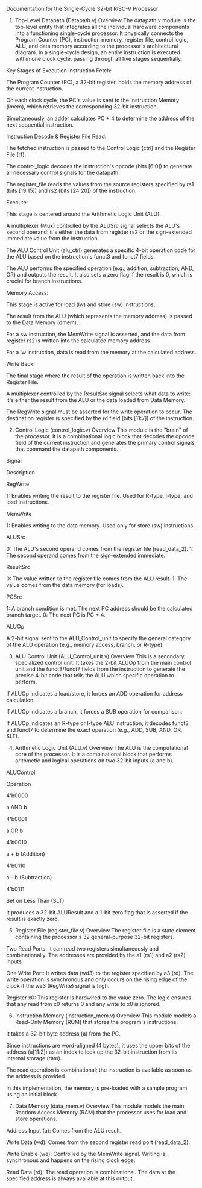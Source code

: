 Documentation for the Single-Cycle 32-bit RISC-V Processor
1. Top-Level Datapath (Datapath.v)
Overview
The datapath.v module is the top-level entity that integrates all the individual hardware components into a functioning single-cycle processor. It physically connects the Program Counter (PC), instruction memory, register file, control logic, ALU, and data memory according to the processor's architectural diagram. In a single-cycle design, an entire instruction is executed within one clock cycle, passing through all five stages sequentially.

Key Stages of Execution
Instruction Fetch:

The Program Counter (PC), a 32-bit register, holds the memory address of the current instruction.

On each clock cycle, the PC's value is sent to the Instruction Memory (imem), which retrieves the corresponding 32-bit instruction.

Simultaneously, an adder calculates PC + 4 to determine the address of the next sequential instruction.

Instruction Decode & Register File Read:

The fetched instruction is passed to the Control Logic (ctrl) and the Register File (rf).

The control_logic decodes the instruction's opcode (bits [6:0]) to generate all necessary control signals for the datapath.

The register_file reads the values from the source registers specified by rs1 (bits [19:15]) and rs2 (bits [24:20]) of the instruction.

Execute:

This stage is centered around the Arithmetic Logic Unit (ALU).

A multiplexer (Mux) controlled by the ALUSrc signal selects the ALU's second operand: it's either the data from register rs2 or the sign-extended immediate value from the instruction.

The ALU Control Unit (alu_ctrl) generates a specific 4-bit operation code for the ALU based on the instruction's funct3 and funct7 fields.

The ALU performs the specified operation (e.g., addition, subtraction, AND, OR) and outputs the result. It also sets a zero flag if the result is 0, which is crucial for branch instructions.

Memory Access:

This stage is active for load (lw) and store (sw) instructions.

The result from the ALU (which represents the memory address) is passed to the Data Memory (dmem).

For a sw instruction, the MemWrite signal is asserted, and the data from register rs2 is written into the calculated memory address.

For a lw instruction, data is read from the memory at the calculated address.

Write Back:

The final stage where the result of the operation is written back into the Register File.

A multiplexer controlled by the ResultSrc signal selects what data to write: it's either the result from the ALU or the data loaded from Data Memory.

The RegWrite signal must be asserted for the write operation to occur. The destination register is specified by the rd field (bits [11:7]) of the instruction.

2. Control Logic (control_logic.v)
Overview
This module is the "brain" of the processor. It is a combinational logic block that decodes the opcode field of the current instruction and generates the primary control signals that command the datapath components.

Signal

Description

RegWrite

1: Enables writing the result to the register file. Used for R-type, I-type, and load instructions.

MemWrite

1: Enables writing to the data memory. Used only for store (sw) instructions.

ALUSrc

0: The ALU's second operand comes from the register file (read_data_2). 1: The second operand comes from the sign-extended immediate.

ResultSrc

0: The value written to the register file comes from the ALU result. 1: The value comes from the data memory (for loads).

PCSrc

1: A branch condition is met. The next PC address should be the calculated branch target. 0: The next PC is PC + 4.

ALUOp

A 2-bit signal sent to the ALU_Control_unit to specify the general category of the ALU operation (e.g., memory access, branch, or R-type).

3. ALU Control Unit (ALU_Control_unit.v)
Overview
This is a secondary, specialized control unit. It takes the 2-bit ALUOp from the main control unit and the funct3/funct7 fields from the instruction to generate the precise 4-bit code that tells the ALU which specific operation to perform.

If ALUOp indicates a load/store, it forces an ADD operation for address calculation.

If ALUOp indicates a branch, it forces a SUB operation for comparison.

If ALUOp indicates an R-type or I-type ALU instruction, it decodes funct3 and funct7 to determine the exact operation (e.g., ADD, SUB, AND, OR, SLT).

4. Arithmetic Logic Unit (ALU.v)
Overview
The ALU is the computational core of the processor. It is a combinational block that performs arithmetic and logical operations on two 32-bit inputs (a and b).

ALUControl

Operation

4'b0000

a AND b

4'b0001

a OR b

4'b0010

a + b (Addition)

4'b0110

a - b (Subtraction)

4'b0111

Set on Less Than (SLT)

It produces a 32-bit ALUResult and a 1-bit zero flag that is asserted if the result is exactly zero.

5. Register File (register_file.v)
Overview
The register file is a state element containing the processor's 32 general-purpose 32-bit registers.

Two Read Ports: It can read two registers simultaneously and combinationally. The addresses are provided by the a1 (rs1) and a2 (rs2) inputs.

One Write Port: It writes data (wd3) to the register specified by a3 (rd). The write operation is synchronous and only occurs on the rising edge of the clock if the we3 (RegWrite) signal is high.

Register x0: This register is hardwired to the value zero. The logic ensures that any read from x0 returns 0 and any write to x0 is ignored.

6. Instruction Memory (instruction_mem.v)
Overview
This module models a Read-Only Memory (ROM) that stores the program's instructions.

It takes a 32-bit byte address (a) from the PC.

Since instructions are word-aligned (4 bytes), it uses the upper bits of the address (a[11:2]) as an index to look up the 32-bit instruction from its internal storage (ram).

The read operation is combinational; the instruction is available as soon as the address is provided.

In this implementation, the memory is pre-loaded with a sample program using an initial block.

7. Data Memory (data_mem.v)
Overview
This module models the main Random Access Memory (RAM) that the processor uses for load and store operations.

Address Input (a): Comes from the ALU result.

Write Data (wd): Comes from the second register read port (read_data_2).

Write Enable (we): Controlled by the MemWrite signal. Writing is synchronous and happens on the rising clock edge.

Read Data (rd): The read operation is combinational. The data at the specified address is always available at this output.
